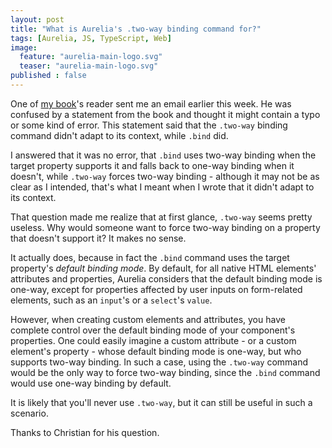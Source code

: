 ```yaml
---
layout: post
title: "What is Aurelia's .two-way binding command for?"
tags: [Aurelia, JS, TypeScript, Web]
image:
  feature: "aurelia-main-logo.svg"
  teaser: "aurelia-main-logo.svg"
published : false
--- 
```


One of [my book](https://www.packtpub.com/web-development/learning-aurelia)'s reader sent me an email earlier this week.
He was confused by a statement from the book and thought it might contain a typo or some kind of error. This statement
said that the `.two-way` binding command didn't adapt to its context, while `.bind` did.

I answered that it was no error, that `.bind` uses two-way binding when the target property supports it and falls
back to one-way binding when it doesn't, while `.two-way` forces two-way binding - although it may not be as clear as 
I intended, that's what I meant when I wrote that it didn't adapt to its context.

That question made me realize that at first glance, `.two-way` seems pretty useless. Why would someone want to force
two-way binding on a property that doesn't support it? It makes no sense.

It actually does, because in fact the `.bind` command uses the target property's *default binding mode*. By default,
for all native HTML elements' attributes and properties, Aurelia considers that the default binding mode is one-way, 
except for properties affected by user inputs on form-related elements, such as an `input`'s or a  `select`'s `value`.

However, when creating custom elements and attributes, you have complete control over the default binding mode of
your component's properties. One could easily imagine a custom attribute - or a custom element's property - whose 
default binding mode is one-way, but who supports two-way binding. In such a case, using the `.two-way` command would 
be the only way to force two-way binding, since the `.bind` command would use one-way binding by default.

It is likely that you'll never use `.two-way`, but it can still be useful in such a scenario.

Thanks to Christian for his question.